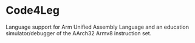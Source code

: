# Code4Leg

Language support for Arm Unified Assembly Language and an education simulator/debugger of the AArch32 Armv8 instruction set.
